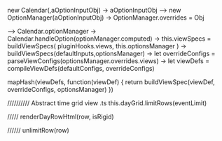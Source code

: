 new Calendar(<Calendar element>,aOptionInputObj)
->
aOptionInputObj --> new OptionManager(aOptionInputObj) -> OptionManager.overrides = Obj

--> Calendar.optionManager
->
Calendar.handleOption(optionManager.computed)
->
this.viewSpecs = buildViewSpecs(
      pluginHooks.views,
      this.optionsManager
    )
->
buildViewSpecs(defaultInputs,optionsManager)
->
let overrideConfigs = parseViewConfigs(optionsManager.overrides.views)
->
let viewDefs = compileViewDefs(defaultConfigs, overrideConfigs)

mapHash(viewDefs, function(viewDef) {
    return buildViewSpec(viewDef, overrideConfigs, optionsManager)
})

//////////
Abstract time grid view .ts
this.dayGrid.limitRows(eventLimit)

/////
renderDayRowHtml(row, isRigid)

//////
 unlimitRow(row)